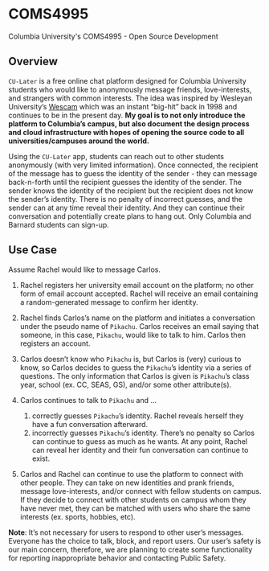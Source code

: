 # COMS4995

Columbia University's COMS4995 - Open Source Development

## Overview

`CU-Later` is a free online chat platform designed for Columbia University students who would like to anonymously message friends, love-interests, and strangers with common interests. The idea was inspired by Wesleyan University’s [Wescam](https://www.nytimes.com/2004/04/25/education/are-we-a-match.html) which was an instant “big-hit” back in 1998 and continues to be in the present day. **My goal is to not only introduce the platform to Columbia’s campus, but also document the design process and cloud infrastructure with hopes of opening the source code to all universities/campuses around the world.**

Using the `CU-Later` app, students can reach out to other students anonymously (with very limited information).   Once connected, the recipient of the message has to guess the identity of the sender - they can message back-n-forth until the recipient guesses the identity of the sender.  The sender knows the identity of the recipient but the recipient does not know the sender’s identity.  There is no penalty of incorrect guesses, and the sender can at any time reveal their identity.  And they can continue their conversation and potentially create plans to hang out.  Only Columbia and Barnard students can sign-up.

## Use Case 

Assume Rachel would like to message Carlos.

1. Rachel registers her university email account on the platform; no other form of email account accepted. Rachel will receive an email containing a random-generated message to confirm her identity.

2. Rachel finds Carlos’s name on the platform and initiates a conversation under the pseudo name of `Pikachu`. Carlos receives an email saying that someone, in this case, `Pikachu`, would like to talk to him. Carlos then registers an account.

3. Carlos doesn’t know who `Pikachu` is, but Carlos is (very) curious to know, so Carlos decides to guess the `Pikachu`’s identity via a series of questions. The only information that Carlos is given is `Pikachu`’s class year, school (ex. CC, SEAS, GS), and/or some other attribute(s).

4. Carlos continues to talk to `Pikachu` and ...
    1. correctly guesses `Pikachu`’s identity. Rachel reveals herself they have a fun conversation afterward.
    2. incorrectly guesses `Pikachu`’s identity. There’s no penalty so Carlos can continue to guess as much as he wants. At any point, Rachel can reveal her identity and their fun conversation can continue to exist. 

5. Carlos and Rachel can continue to use the platform to connect with other people.  They can take on new identities and prank friends, message love-interests, and/or connect with fellow students on campus. If they decide to connect with other students on campus whom they have never met, they can be matched with users who share the same interests (ex. sports, hobbies, etc). 

**Note**: It’s not necessary for users to respond to other user’s messages. Everyone has the choice to talk, block, and report users. Our user’s safety is our main concern, therefore, we are planning to create some functionality for reporting inappropriate behavior and contacting Public Safety.